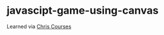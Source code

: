 # javascipt-game-using-canvas
Learned via [Chris Courses](https://www.youtube.com/watch?v=yP5DKzriqXA&list=WL&index=1&pp=gAQBiAQB)
